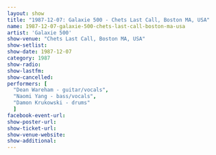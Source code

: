 ```yaml
---
layout: show
title: "1987-12-07: Galaxie 500 - Chets Last Call, Boston MA, USA"
name: 1987-12-07-galaxie-500-chets-last-call-boston-ma-usa
artist: 'Galaxie 500'
show-venue: "Chets Last Call, Boston MA, USA"
show-setlist: 
show-date: 1987-12-07
category: 1987
show-radio: 
show-lastfm: 
show-cancelled: 
performers: [
  "Dean Wareham - guitar/vocals",
  "Naomi Yang - bass/vocals",
  "Damon Krukowski - drums"
  ]
facebook-event-url: 
show-poster-url: 
show-ticket-url: 
show-venue-website: 
show-additional: 
---
```


